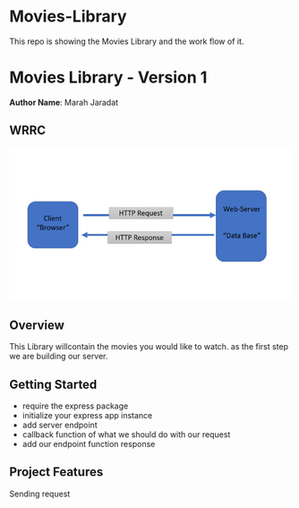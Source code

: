 # Movies-Library

This repo is showing the Movies Library and the work flow of it.

# Movies Library - Version 1

**Author Name**: Marah Jaradat

## WRRC

![WRRC](WRRC.png)

## Overview

This Library willcontain the movies you would like to watch.
as the first step we are building our server.

## Getting Started

* require the express package
* initialize your express app instance
* add server endpoint 
* callback function of what we should do with our request
* add our endpoint function response

## Project Features

Sending request 
